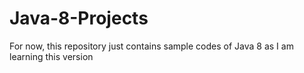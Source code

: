 # Java-8-Projects
For now, this repository just contains sample codes of Java 8 as I am learning this version
